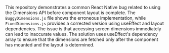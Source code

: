 This repository demonstrates a common React Native bug related to using the Dimensions API before component layout is complete. The `BuggyDimensions.js` file shows the erroneous implementation, while `FixedDimensions.js` provides a corrected version using useEffect and layout dependencies.  The issue is that accessing screen dimensions immediately can lead to inaccurate values. The solution uses useEffect's dependency array to ensure that the dimensions are fetched only after the component has mounted and the layout is determined.
